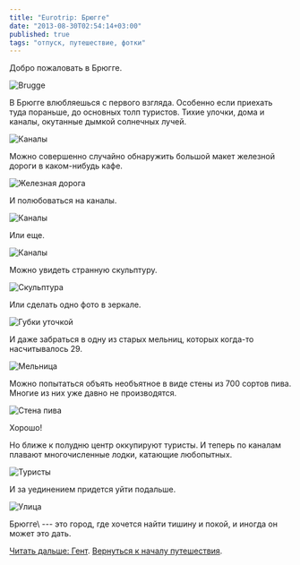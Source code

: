```yaml
---
title: "Eurotrip: Брюгге"
date: "2013-08-30T02:54:14+03:00"
published: true
tags: "отпуск, путешествие, фотки"
---
```


Добро пожаловать в Брюгге. 

![Brugge](/images/travel/2013-08-eurotrip/brugge-welcome.jpg "Brugge")

В Брюгге влюбляешься с первого взгляда. Особенно если приехать туда пораньше, до основных толп туристов. Тихие улочки,
дома и каналы, окутанные дымкой солнечных лучей.

![Каналы](/images/travel/2013-08-eurotrip/brugge-channels-1.jpg "Каналы")

Можно совершенно случайно обнаружить большой макет железной дороги в каком-нибудь кафе. 

![Железная дорога](/images/travel/2013-08-eurotrip/brugge-railroad-model.jpg "Железная дорога")

И полюбоваться на каналы. 

![Каналы](/images/travel/2013-08-eurotrip/brugge-channels-2.jpg "Каналы")

Или еще. 

![Каналы](/images/travel/2013-08-eurotrip/brugge-channels-3.jpg "Каналы")

Можно увидеть странную скульптуру. 

![Скульптура](/images/travel/2013-08-eurotrip/brugge-statue.jpg "Скульптура")

Или сделать одно фото в зеркале. 

![Губки уточкой](/images/travel/2013-08-eurotrip/brugge-mirror.jpg "Губки уточкой")

И даже забраться в одну из старых мельниц, которых когда-то насчитывалось 29.

![Мельница](/images/travel/2013-08-eurotrip/brugge-mill.jpg "Мельница")

Можно попытаться объять необъятное в виде стены из 700 сортов пива. Многие из них уже давно не производятся. 

![Стена пива](/images/travel/2013-08-eurotrip/brugge-beer-wall.jpg "Стена пива")

Хорошо! 

Но ближе к полудню центр оккупируют туристы. И теперь по каналам плавают многочисленные лодки, катающие любопытных. 

![Туристы](/images/travel/2013-08-eurotrip/brugge-tourists.jpg "Туристы")

И за уединением придется уйти подальше. 

![Улица](/images/travel/2013-08-eurotrip/brugge-street.jpg "Улица")

Брюгге\ --- это город, где хочется найти тишину и покой, и иногда он может это дать.

[Читать дальше: Гент](/post/eurotrip-ghent). [Вернуться к началу путешествия](/post/eurotrip-warsaw).
